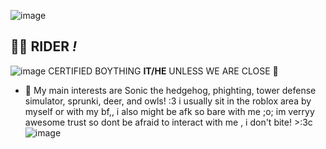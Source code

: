 ![image](https://github.com/user-attachments/assets/5f54db10-06cd-461e-9a08-55155cd51b60)

 ## 🦴🦇 RIDER *!*
![image](https://github.com/user-attachments/assets/26eedc5b-9cf4-4d41-9f2e-a1c762ba37e9)
CERTIFIED BOYTHING
__IT/HE__ UNLESS WE ARE CLOSE 🦇
- 🦴 My main interests are Sonic the hedgehog, phighting, tower defense simulator, sprunki, deer, and owls! :3
  i usually sit in the roblox area by myself or with my bf,, i also might be afk so bare with me ;o;
  im verryy awesome trust so dont be afraid to interact with me , i don't bite! >:3c 
![image](https://github.com/user-attachments/assets/afd4fcdd-5b81-4f5e-aa5f-38cbbf06f9d5)

<!--
**dollkit/dollkit** is a ✨ _special_ ✨ repository because its `README.md` (this file) appears on your GitHub profile.

Here are some ideas to get you started:

- 🔭 I’m currently working on ...
- 🌱 I’m currently learning ...
- 👯 I’m looking to collaborate on ...
- 🤔 I’m looking for help with ...
- 💬 Ask me about ...
- 📫 How to reach me: ...
- 😄 Pronouns: ...
- ⚡ Fun fact: ...
-->
